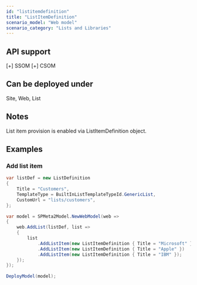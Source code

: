 ```yaml
---
id: "listitemdefinition"
title: "ListItemDefinition"
scenario_model: "Web model"
scenario_category: "Lists and Libraries"
---
```


## API support
[+] SSOM [+] CSOM

## Can be deployed under
Site, Web, List

## Notes
List item provision is enabled via ListItemDefinition object.

## Examples

### Add list item

```cs
var listDef = new ListDefinition
{
    Title = "Customers",
    TemplateType = BuiltInListTemplateTypeId.GenericList,
    CustomUrl = "lists/customers",
};
 
var model = SPMeta2Model.NewWebModel(web =>
{
    web.AddList(listDef, list =>
    {
        list
            .AddListItem(new ListItemDefinition { Title = "Microsoft" })
            .AddListItem(new ListItemDefinition { Title = "Apple" })
            .AddListItem(new ListItemDefinition { Title = "IBM" });
    });
});
 
DeployModel(model);
```